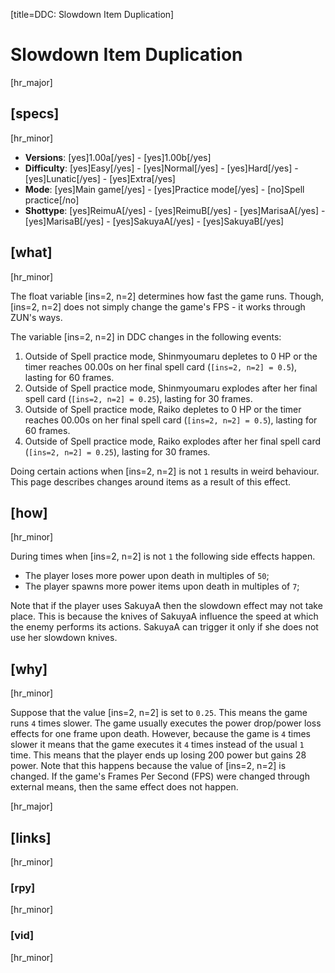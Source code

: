 [title=DDC: Slowdown Item Duplication]
# Slowdown Item Duplication
[hr_major]

## [specs]
[hr_minor]

* **Versions**: [yes]1.00a[/yes] - [yes]1.00b[/yes]
* **Difficulty**: [yes]Easy[/yes] - [yes]Normal[/yes] - [yes]Hard[/yes] - [yes]Lunatic[/yes] - [yes]Extra[/yes]
* **Mode**: [yes]Main game[/yes] -  [yes]Practice mode[/yes] - [no]Spell practice[/no]
* **Shottype**: [yes]ReimuA[/yes] - [yes]ReimuB[/yes] - [yes]MarisaA[/yes] - [yes]MarisaB[/yes] - [yes]SakuyaA[/yes] - [yes]SakuyaB[/yes]

## [what]
[hr_minor]

The float variable [ins=2, n=2] determines how fast the game runs. Though, [ins=2, n=2] does not simply change the game's FPS - it works through ZUN's ways.

The variable [ins=2, n=2] in DDC changes in the following events:
1. Outside of Spell practice mode, Shinmyoumaru depletes to 0 HP or the timer reaches 00.00s on her final spell card (``[ins=2, n=2] = 0.5``), lasting for 60 frames.
2. Outside of Spell practice mode, Shinmyoumaru explodes after her final spell card (``[ins=2, n=2] = 0.25``), lasting for 30 frames.
3. Outside of Spell practice mode, Raiko depletes to 0 HP or the timer reaches 00.00s on her final spell card (``[ins=2, n=2] = 0.5``), lasting for 60 frames.
4. Outside of Spell practice mode, Raiko explodes after her final spell card (``[ins=2, n=2] = 0.25``), lasting for 30 frames.

Doing certain actions when [ins=2, n=2] is not ``1`` results in weird behaviour. This page describes changes around items as a result of this effect.

## [how]
[hr_minor]

During times when [ins=2, n=2] is not ``1`` the following side effects happen.

+ The player loses more power upon death in multiples of ``50``;
+ The player spawns more power items upon death in multiples of ``7``;

Note that if the player uses SakuyaA then the slowdown effect may not take place. This is because the knives of SakuyaA influence the speed at which the enemy performs its actions. SakuyaA can trigger it only if she does not use her slowdown knives.

## [why]
[hr_minor]

Suppose that the value [ins=2, n=2] is set to ``0.25``. This means the game runs ``4`` times slower. The game usually executes the power drop/power loss effects for one frame upon death. However, because the game is ``4`` times slower it means that the game executes it ``4`` times instead of the usual ``1`` time. This means that the player ends up losing 200 power but gains 28 power. Note that this happens because the value of [ins=2, n=2] is changed. If the game's Frames Per Second (FPS) were changed through external means, then the same effect does not happen.



[hr_major]
## [links]
[hr_minor]
### [rpy]
[hr_minor]
### [vid]
[hr_minor]
